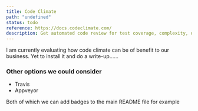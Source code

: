 ```yaml
---
title: Code Climate
path: "undefined"
status: todo
reference: https://docs.codeclimate.com/
description: Get automated code review for test coverage, complexity, duplication, security, style, and more, and merge with confidence.
---
```


I am currently evaluating how code climate can be of benefit to our business. Yet to install it and do a write-up......

### Other options we could consider

- Travis
- Appveyor

Both of which we can add badges to the main README file for example